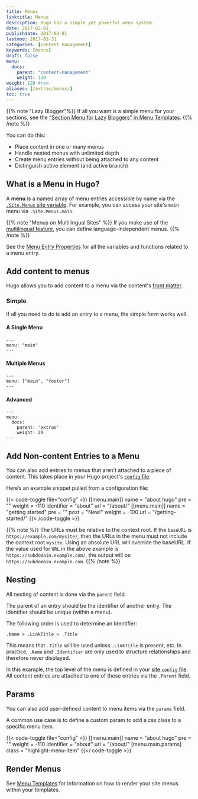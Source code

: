 ```yaml
---
title: Menus
linktitle: Menus
description: Hugo has a simple yet powerful menu system.
date: 2017-02-01
publishdate: 2017-02-01
lastmod: 2017-03-31
categories: [content management]
keywords: [menus]
draft: false
menu:
  docs:
    parent: "content-management"
    weight: 120
weight: 120	#rem
aliases: [/extras/menus/]
toc: true
---
```


{{% note "Lazy Blogger"%}}
If all you want is a simple menu for your sections, see the ["Section Menu for Lazy Bloggers" in Menu Templates](/templates/menu-templates/#section-menu-for-lazy-bloggers).
{{% /note %}}

You can do this:

* Place content in one or many menus
* Handle nested menus with unlimited depth
* Create menu entries without being attached to any content
* Distinguish active element (and active branch)

## What is a Menu in Hugo?

A **menu** is a named array of menu entries accessible by name via the [`.Site.Menus` site variable][sitevars]. For example, you can access your site's `main` menu via `.Site.Menus.main`.

{{% note "Menus on Multilingual Sites" %}}
If you make use of the [multilingual feature](/content-management/multilingual/), you can define language-independent menus.
{{% /note %}}

See the [Menu Entry Properties][me-props] for all the variables and functions related to a menu entry.

## Add content to menus

Hugo allows you to add content to a menu via the content's [front matter](/content-management/front-matter/).

### Simple

If all you need to do is add an entry to a menu, the simple form works well.

#### A Single Menu

```
---
menu: "main"
---
```

#### Multiple Menus

```
---
menu: ["main", "footer"]
---
```

#### Advanced


```
---
menu:
  docs:
    parent: 'extras'
    weight: 20
---
```

## Add Non-content Entries to a Menu

You can also add entries to menus that aren’t attached to a piece of content. This takes place in your Hugo project's [`config` file][config].

Here’s an example snippet pulled from a configuration file:

{{< code-toggle file="config" >}}
[[menu.main]]
    name = "about hugo"
    pre = "<i class='fa fa-heart'></i>"
    weight = -110
    identifier = "about"
    url = "/about/"
[[menu.main]]
    name = "getting started"
    pre = "<i class='fa fa-road'></i>"
    post = "<span class='alert'>New!</span>"
    weight = -100
    url = "/getting-started/"
{{< /code-toggle >}}

{{% note %}}
The URLs must be relative to the context root. If the `baseURL` is `https://example.com/mysite/`, then the URLs in the menu must not include the context root `mysite`. Using an absolute URL will override the baseURL. If the value used for `URL` in the above example is `https://subdomain.example.com/`, the output will be `https://subdomain.example.com`.
{{% /note %}}

## Nesting

All nesting of content is done via the `parent` field.

The parent of an entry should be the identifier of another entry. The identifier should be unique (within a menu).

The following order is used to determine an Identifier:

`.Name > .LinkTitle > .Title`

This means that `.Title` will be used unless `.LinkTitle` is present, etc. In practice, `.Name` and `.Identifier` are only used to structure relationships and therefore never displayed.

In this example, the top level of the menu is defined in your [site `config` file][config]. All content entries are attached to one of these entries via the `.Parent` field.

## Params

You can also add user-defined content to menu items via the `params` field. 

A common use case is to define a custom param to add a css class to a specific menu item.

{{< code-toggle file="config" >}}
[[menu.main]]
    name = "about hugo"
    pre = "<i class='fa fa-heart'></i>"
    weight = -110
    identifier = "about"
    url = "/about/"
    [menu.main.params]
      class = "highlight-menu-item"
{{</ code-toggle >}}


## Render Menus

See [Menu Templates](/templates/menu-templates/) for information on how to render your site menus within your templates.

[config]: /getting-started/configuration/
[multilingual]: /content-management/multilingual/
[sitevars]: /variables/
[me-props]: /variables/menus/
